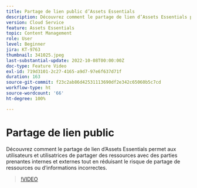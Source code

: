 ```yaml
---
title: Partage de lien public d’Assets Essentials
description: Découvrez comment le partage de lien d’Assets Essentials permet aux utilisateurs et utilisatrices de partager des ressources avec des parties prenantes internes et externes tout en réduisant le risque de partage de ressources incorrectes... (Les descriptions doivent comporter entre 60 et 160 caractères.)
version: Cloud Service
feature: Assets Essentials
topic: Content Management
role: User
level: Beginner
jira: KT-9763
thumbnail: 341025.jpeg
last-substantial-update: 2022-10-08T00:00:00Z
doc-type: Feature Video
exl-id: 719d3101-2c27-4165-a9d7-97e6f637d71f
duration: 163
source-git-commit: f23c2ab86d42531113690df2e342c65060b5c7cd
workflow-type: ht
source-wordcount: '66'
ht-degree: 100%

---
```


# Partage de lien public

Découvrez comment le partage de lien d’Assets Essentials permet aux utilisateurs et utilisatrices de partager des ressources avec des parties prenantes internes et externes tout en réduisant le risque de partage de ressources ou d’informations incorrectes.

>[!VIDEO](https://video.tv.adobe.com/v/341025?quality=12&learn=on)
